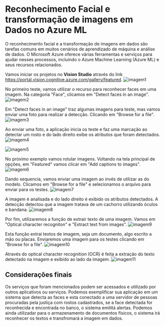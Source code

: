# Reconhecimento Facial e transformação de imagens em Dados no Azure ML

O reconhecimento facial e a transformação de imagens em dados são tarefas comuns em muitos cenários de aprendizado de máquina e análise de dados. O Microsoft Azure oferece várias ferramentas e serviços para ajudar nesses processos, incluindo o Azure Machine Learning (Azure ML) e seus recursos relacionados.

Vamos iniciar os projetos no **Vision Studio** através do link https://portal.vision.cognitive.azure.com/gallery/featured.
![imagem1](https://github.com/franciscampos91/microsoft-azure-ai-fundamentals-dio/blob/main/DP02%20-%20Vis%C3%A3o%20Computacional/images/01.png)

No primeiro teste, vamos utilizar o recurso para reconhecer faces em uma imagem. Na categoria "Face", clicamos em "Detect faces in an image".
![imagem2](https://github.com/franciscampos91/microsoft-azure-ai-fundamentals-dio/blob/main/DP02%20-%20Vis%C3%A3o%20Computacional/images/02.png)

Em "Detect faces in an image" traz algumas imagens para teste, mas vamos enviar uma foto para realizar a detecção. Clicando em "Browse for a file".
![imagem3](https://github.com/franciscampos91/microsoft-azure-ai-fundamentals-dio/blob/main/DP02%20-%20Vis%C3%A3o%20Computacional/images/03.png)

Ao enviar uma foto, a aplicação inicia os teste e faz uma marcação ao detectar um rosto e do lado direito exibe os atributos que foram detectados.
![imagem4](https://github.com/franciscampos91/microsoft-azure-ai-fundamentals-dio/blob/main/DP02%20-%20Vis%C3%A3o%20Computacional/images/04.png)


![imagem5](https://github.com/franciscampos91/microsoft-azure-ai-fundamentals-dio/blob/main/DP02%20-%20Vis%C3%A3o%20Computacional/images/05.png)



No próximo exemplo vamos rotular imagens.  Voltando na tela principal de opções, em "Featured" vamos clicar em "Add captions to images".
![imagem6](https://github.com/franciscampos91/microsoft-azure-ai-fundamentals-dio/blob/main/DP02%20-%20Vis%C3%A3o%20Computacional/images/06.png)

Dando sequencia, vamos enviar uma imagem ao invés de utilizar as do modelo. Clicamos em "Browse for a file" e selecionamos o arquivo para enviar para os testes.
![imagem7](https://github.com/franciscampos91/microsoft-azure-ai-fundamentals-dio/blob/main/DP02%20-%20Vis%C3%A3o%20Computacional/images/07.png)

A imagem é analisada e do lado direito é exibido os atributos detectados. A detecção detectou que a imagem tratava de um cachorro utilizando óculos e bandana.
![imagem8](https://github.com/franciscampos91/microsoft-azure-ai-fundamentals-dio/blob/main/DP02%20-%20Vis%C3%A3o%20Computacional/images/08.png)

Por fim, utilizaremos a função de extrair texto de uma imagem. Vamos em "Optical character recogniton" e "Extract text from images". 
![imagem9](https://github.com/franciscampos91/microsoft-azure-ai-fundamentals-dio/blob/main/DP02%20-%20Vis%C3%A3o%20Computacional/images/09.png)

Esta função extrai textos de imagem, seja um documento, algo escrito a mão  ou placas. Enviaremos uma imagem para os testes clicando em "Browse for a file".
![imagem10](https://github.com/franciscampos91/microsoft-azure-ai-fundamentals-dio/blob/main/DP02%20-%20Vis%C3%A3o%20Computacional/images/10.png)

Através do optical character recognition (OCR) é feita a extração do texto detectado na imagem e exibido ao lado da imagem.
![imagem11](https://github.com/franciscampos91/microsoft-azure-ai-fundamentals-dio/blob/main/DP02%20-%20Vis%C3%A3o%20Computacional/images/11.png)

## Considerações finais

Os serviços que foram mencionados podem ser acessados e utilizado por outros aplicativos ou serviços. Podemos exemplificar sua aplicação em um sistema que detecta as faces e esta conectado a uma servidor de pessoas procuradas pela justiça com rostos cadastrados, se a face detectada for reconhecida e encontrada no banco, o sistema emititá alertas.
Podemos ainda utilizadar para o armazenamento de documentos físicos, o sistema irá reconhecer os textos e transfromará a imagem em dados.
